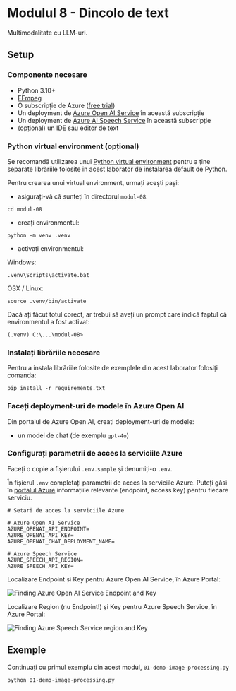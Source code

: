 # Modulul 8 - Dincolo de text

Multimodalitate cu LLM-uri.

## Setup

### Componente necesare

- Python 3.10+
- [FFmpeg](https://ffmpeg.org/download.html)
- O subscripție de Azure ([free trial](https://azure.microsoft.com/en-in/pricing/offers/ms-azr-0044p))
- Un deployment de [Azure Open AI Service](https://learn.microsoft.com/en-us/azure/ai-services/openai/how-to/create-resource?pivots=web-portal) în această subscripție
- Un deployment de [Azure AI Speech Service](https://azure.microsoft.com/en-us/products/ai-services/ai-speech) în această subscripție
- (opțional) un IDE sau editor de text

### Python virtual environment (opțional)

Se recomandă utilizarea unui [Python virtual environment](https://docs.python.org/3/library/venv.html) pentru a ține separate librăriile folosite în acest laborator de instalarea default de Python.

Pentru crearea unui virtual environment, urmați acești pași:

- asigurați-vă că sunteți în directorul `modul-08`:

```
cd modul-08
```

- creați environmentul:

```
python -m venv .venv
```

- activați environmentul:

Windows:
```
.venv\Scripts\activate.bat
```

OSX / Linux:
```
source .venv/bin/activate
```

Dacă ați făcut totul corect, ar trebui să aveți un prompt care indică faptul că environmentul a fost activat:

```
(.venv) C:\...\modul-08>
```

### Instalați librăriile necesare

Pentru a instala librăriile folosite de exemplele din acest laborator folosiți comanda:

```
pip install -r requirements.txt
```

### Faceți deployment-uri de modele în Azure Open AI
Din portalul de Azure Open AI, creați deployment-uri de modele:
- un model de chat (de exemplu `gpt-4o`)

### Configurați parametrii de acces la serviciile Azure

Faceți o copie a fișierului `.env.sample` și denumiți-o `.env`.

În fișierul `.env` completați parametrii de acces la serviciile Azure. Puteți găsi în [portalul Azure](https://portal.azure.com/) informațiile relevante (endpoint, access key) pentru fiecare serviciu.

```
# Setari de acces la serviciile Azure

# Azure Open AI Service
AZURE_OPENAI_API_ENDPOINT=
AZURE_OPENAI_API_KEY=
AZURE_OPENAI_CHAT_DEPLOYMENT_NAME=

# Azure Speech Service
AZURE_SPEECH_API_REGION=
AZURE_SPEECH_API_KEY=
```

Localizare Endpoint și Key pentru Azure Open AI Service, în Azure Portal: 

![Finding Azure Open AI Service Endpoint and Key](https://user-images.githubusercontent.com/26411726/225185239-6d1f3058-531c-4c7e-9496-8c2956d23f5d.png)

Localizare Region (nu Endpoint!) și Key pentru Azure Speech Service, în Azure Portal:

![Finding Azure Speech Service region and Key](https://itnextspeechst.z13.web.core.windows.net/img/speech-keys.png)

## Exemple

Continuați cu primul exemplu din acest modul, `01-demo-image-processing.py`

```
python 01-demo-image-processing.py
```